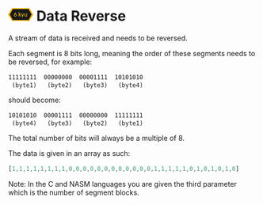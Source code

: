 # ![6kyu badge](../.codewars-badges/6kyu.png) Data Reverse

A stream of data is received and needs to be reversed.

Each segment is 8 bits long, meaning the order of these segments needs to be reversed, for example:

```
11111111  00000000  00001111  10101010
 (byte1)   (byte2)   (byte3)   (byte4)
```

should become:

```
10101010  00001111  00000000  11111111
 (byte4)   (byte3)   (byte2)   (byte1)
```

The total number of bits will always be a multiple of 8.

The data is given in an array as such:

```javascript
[1,1,1,1,1,1,1,1,0,0,0,0,0,0,0,0,0,0,0,0,1,1,1,1,1,0,1,0,1,0,1,0]
```

Note: In the C and NASM languages you are given the third parameter which is the number of segment blocks.